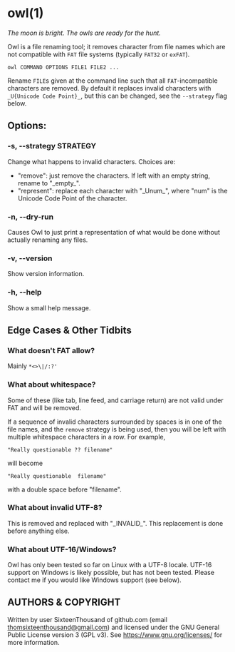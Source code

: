 # owl(1)

*The moon is bright. The owls are ready for the hunt.*

Owl is a file renaming tool; it removes character from file names which are 
not compatible with `FAT` file systems (typically `FAT32` or `exFAT`).

```
owl COMMAND OPTIONS FILE1 FILE2 ...
```

Rename `FILE`s given at the command line such that all `FAT`-incompatible 
characters are removed. By default it replaces invalid characters with 
`_U{Unicode Code Point}_`, but this can be changed, see the `--strategy` 
flag below.


## Options:
### -s, \-\-strategy STRATEGY
Change what happens to invalid characters. Choices are:

- "remove": just remove the characters. If left with an empty string, rename 
  to "\_empty_".
- "represent": replace each character with "\_Unum_", where "num" is the 
  Unicode Code Point of the character.

### -n, \-\-dry-run
Causes Owl to just print a representation of what would be done without 
actually renaming any files.

### -v, \-\-version
Show version information.

### -h, \-\-help
Show a small help message.


## Edge Cases & Other Tidbits
### What doesn't FAT allow?
Mainly `*<>\|/:?'`

### What about whitespace?
Some of these (like tab, line feed, and carriage return) are not valid under 
FAT and will be removed.

If a sequence of invalid characters surrounded by spaces is in one of the 
file names, and the `remove` strategy is being used, then you will be left 
with multiple whitespace characters in a row. For example,
```
"Really questionable ?? filename"
```
will become
```
"Really questionable  filename"
```
with a double space before "filename".

### What about invalid UTF-8?
This is removed and replaced with "\_INVALID_". This replacement is done 
before anything else.

### What about UTF-16/Windows?
Owl has only been tested so far on Linux with a UTF-8 locale. UTF-16 support 
on Windows is likely possible, but has not been tested. Please contact me if 
you would like Windows support (see below).


## AUTHORS & COPYRIGHT
Written by user SixteenThousand of github.com (email 
thomsixteenthousand@gmail.com) and licensed under the GNU General Public 
License version 3 (GPL v3). See <https://www.gnu.org/licenses/> for more 
information.
